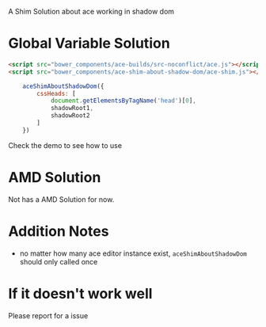 A Shim Solution about ace working in shadow dom 

# Global Variable Solution
```html
<script src="bower_components/ace-builds/src-noconflict/ace.js"></script>
<script src="bower_components/ace-shim-about-shadow-dom/ace-shim.js"></script>
```

```javascript
	aceShimAboutShadowDom({
		cssHeads: [
			document.getElementsByTagName('head')[0],
			shadowRoot1,
			shadowRoot2
		]
	})
```

Check the demo to see how to use

# AMD Solution
Not has a AMD Solution for now.

# Addition Notes
- no matter how many ace editor instance exist, `aceShimAboutShadowDom` should only called once

# If it doesn't work well
Please report for a issue
